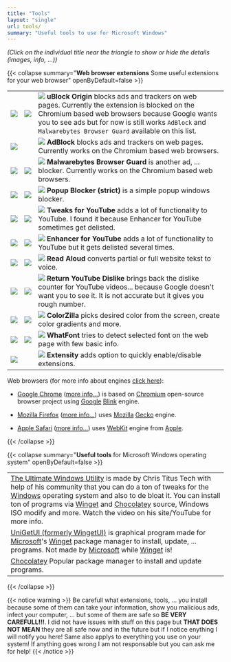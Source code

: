 ```yaml
---
title: "Tools"
layout: "single"
url: tools/
summary: "Useful tools to use for Microsoft Windows"
---
```


*(Click on the individual title near the triangle to show or hide the details (images, info, ...))*

{{< collapse summary="**Web browser extensions** Some useful extensions for your web browser" openByDefault=false >}}

   ||||
   | -------- | ------- | ------- |
   | [![](/images/Google-Chrome/GChrome_logo_40px.png)](https://chromewebstore.google.com/detail/ublock-origin/cjpalhdlnbpafiamejdnhcphjbkeiagm "Click/tap to open extension page!") | [![](/images/Mozilla-Firefox/mfirefox_logo_39x40px.png)](https://addons.mozilla.org/firefox/addon/ublock-origin/ "Click/tap to open add-on page!") | ![](/images/Browser-extensions_logos/logo_browser_ext_uBlock_Origin_22px.png) **uBlock Origin** blocks ads and trackers on web pages. Currently the extension is blocked on the Chromium based web browsers because Google wants you to see ads but for now is still works `AdBlock` and `Malwarebytes Browser Guard` available on this list. |
   | [![](/images/Google-Chrome/GChrome_logo_40px.png)](https://chromewebstore.google.com/detail/adblock-%E2%80%94-block-ads-acros/gighmmpiobklfepjocnamgkkbiglidom "Click/tap to open extension page!") | &nbsp; | ![](/images/Browser-extensions_logos/logo_browser_ext_AdBlock_22px.png) **AdBlock** blocks ads and trackers on web pages. Currently works on the Chromium based web browsers. |
   | [![](/images/Google-Chrome/GChrome_logo_40px.png)](https://chromewebstore.google.com/detail/malwarebytes-browser-guar/ihcjicgdanjaechkgeegckofjjedodee "Click/tap to open extension page!") | [![](/images/Mozilla-Firefox/mfirefox_logo_39x40px.png)](https://addons.mozilla.org/firefox/addon/malwarebytes/ "Click/tap to open add-on page!") | ![](/images/Browser-extensions_logos/logo_browser_ext_Malwarebytes_Browser_Guard_22px.png) **Malwarebytes Browser Guard** is another ad, ... blocker. Currently works on the Chromium based web browsers. |
   | [![](/images/Google-Chrome/GChrome_logo_40px.png)](https://chromewebstore.google.com/detail/popup-blocker-strict/aefkmifgmaafnojlojpnekbpbmjiiogg "Click/tap to open extension page!") | [![](/images/Mozilla-Firefox/mfirefox_logo_39x40px.png)](https://addons.mozilla.org/sl/firefox/addon/popup-blocker/ "Click/tap to open add-on page!") | ![](/images/Browser-extensions_logos/logo_browser_ext_Popup_Blocker_strict_22px.png) **Popup Blocker (strict)** is a simple popup windows blocker. |
   | [![](/images/Google-Chrome/GChrome_logo_40px.png)](https://chromewebstore.google.com/detail/tweaks-for-youtube/ogkoifddpkoabehfemkolflcjhklmkge "Click/tap to open extension page!") | [![](/images/Mozilla-Firefox/mfirefox_logo_39x40px.png)](https://addons.mozilla.org/sl/firefox/addon/tweaks-for-youtube/ "Click/tap to open add-on page!") | ![](/images/Browser-extensions_logos/logo_browser_ext_Tweaks_for_YouTube_22px.png) **Tweaks for YouTube** adds a lot of functionality to YouTube. I found it because Enhancer for YouTube sometimes get delisted. |
   | [![](/images/Google-Chrome/GChrome_logo_40px.png)](https://chromewebstore.google.com/detail/enhancer-for-youtube/ponfpcnoihfmfllpaingbgckeeldkhle "Click/tap to open extension page!") | [![](/images/Mozilla-Firefox/mfirefox_logo_39x40px.png)](https://addons.mozilla.org/firefox/addon/enhancer-for-youtube/ "Click/tap to open add-on page!") | ![](/images/Browser-extensions_logos/logo_browser_ext_Enhancer_for_YouTube_22px.png) **Enhancer for YouTube** adds a lot of functionality to YouTube but it gets delisted several times. |
   | [![](/images/Google-Chrome/GChrome_logo_40px.png)](https://chromewebstore.google.com/detail/read-aloud-a-text-to-spee/hdhinadidafjejdhmfkjgnolgimiaplp "Click/tap to open extension page!") | [![](/images/Mozilla-Firefox/mfirefox_logo_39x40px.png)](https://addons.mozilla.org/firefox/addon/read-aloud/ "Click/tap to open add-on page!") | ![](/images/Browser-extensions_logos/logo_browser_ext_Read_Aloud_22px.png) **Read Aloud** converts partial or full website tekst to voice. |
   | [![](/images/Google-Chrome/GChrome_logo_40px.png)](https://chromewebstore.google.com/detail/return-youtube-dislike/gebbhagfogifgggkldgodflihgfeippi "Click/tap to open extension page!") | [![](/images/Mozilla-Firefox/mfirefox_logo_39x40px.png)](https://addons.mozilla.org/firefox/addon/return-youtube-dislikes/ "Click/tap to open add-on page!") | ![](/images/Browser-extensions_logos/logo_browser_ext_Return_YouTube_Dislike_22px.png) **Return YouTube Dislike** brings back the dislike counter for YouTube videos... because Google doesn't want you to see it. It is not accurate but it gives you rough number. |
   | [![](/images/Google-Chrome/GChrome_logo_40px.png)](https://chromewebstore.google.com/detail/colorzilla/bhlhnicpbhignbdhedgjhgdocnmhomnp "Click/tap to open extension page!") | [![](/images/Mozilla-Firefox/mfirefox_logo_39x40px.png)](https://addons.mozilla.org/firefox/addon/colorzilla/ "Click/tap to open add-on page!") | ![](/images/Browser-extensions_logos/logo_browser_ext_ColorZilla_22px.png) **ColorZilla** picks desired color from the screen, create color gradients and more. |
   | [![](/images/Google-Chrome/GChrome_logo_40px.png)](https://chromewebstore.google.com/detail/whatfont-what-html-font/iceonohalfbfcldenclcjafcpboiplfo "Click/tap to open extension page!") | [![](/images/Mozilla-Firefox/mfirefox_logo_39x40px.png)](https://addons.mozilla.org/firefox/addon/zjm-whatfont "Click/tap to open add-on page!") | ![](/images/Browser-extensions_logos/logo_browser_ext_WhatFont_22px.png) **WhatFont** tries to detect selected font on the web page with few basic info. |
   | [![](/images/Google-Chrome/GChrome_logo_40px.png)](https://chromewebstore.google.com/detail/extensity/jjmflmamggggndanpgfnpelongoepncg "Click/tap to open extension page!") | &nbsp; | ![](/images/Browser-extensions_logos/logo_browser_ext_Extensity_22px.png) **Extensity** adds option to quickly enable/disable extensions. |
   
   Web browsers (for more info about engines [click here](https://en.wikipedia.org/wiki/Comparison_of_browser_engines "Click/tap to visit the Wikipedia page!")): 
   
   - [Google Chrome](https://www.google.com/chrome/ "Click/tap to visit the web page!") ([more info...](https://en.wikipedia.org/wiki/Google_Chrome "Click/tap to visit the Wikipedia web page!")) is based on [Chromium](https://en.wikipedia.org/wiki/Chromium_(web_browser) "Click/tap to visit the Wikipedia web page!") open-source browser project using [Google](https://www.google.com/ "Click/tap to visit the web page!") [Blink](https://en.wikipedia.org/wiki/Blink_(browser_engine) "Click/tap to visit the Wikipedia web page!") engine.
   
   - [Mozilla Firefox](https://www.mozilla.org/firefox/ "Click/tap to visit web page!") ([more info...](https://en.wikipedia.org/wiki/Firefox "Click/tap to visit the Wikipedia web page!")) uses [Mozilla](https://www.mozilla.org/ "Click/tap to visit the web page!") [Gecko](https://en.wikipedia.org/wiki/Gecko_(software) "Click/tap to visit the Wikipedia web page!") engine.
   
   - [Apple Safari](https://www.apple.com/safari/ "Click/tap to visit the web page!") ([more info...](https://en.wikipedia.org/wiki/Safari_(web_browser) "Click/tap to visit the Wikipedia web page!")) uses [WebKit](https://en.wikipedia.org/wiki/WebKit "Click/tap to visit the Wikipedia web page!") engine from [Apple](https://www.apple.com/ "Click/tap to visit the web page!").

{{< /collapse >}}

{{< collapse summary="**Useful tools** for Microsoft Windows operating system" openByDefault=false >}}

   ||
   | -------- |
   | [The Ultimate Windows Utility](https://christitus.com/windows-tool/ "Click/tap to open the site!") is made by Chris Titus Tech with help of his community that you can do a ton of tweaks for the [Windows](https://www.microsoft.com/en-us/windows "Click/tap to open the site!") operating system and also to de bloat it. You can install ton of programs via [Winget](https://learn.microsoft.com/en-us/windows/package-manager/winget/ "Click/tap to open the site!") and [Chocolatey](https://chocolatey.org/ "Click/tap to open the site!") source, Windows ISO modify and more. Watch the video on his site/YouTube for more info. |
   | [UniGetUI (formerly WingetUI)](https://www.marticliment.com/unigetui/ "Click/tap to open the site!") is graphical program made for [Microsoft](https://www.microsoft.com/ "Click/tap to open the site!")'s [Winget](https://learn.microsoft.com/en-us/windows/package-manager/winget/ "Click/tap to open the site!") package manager to install, update, ... programs. Not made by [Microsoft](https://www.microsoft.com/ "Click/tap to open the site!") while [Winget](https://learn.microsoft.com/en-us/windows/package-manager/winget/ "Click/tap to open the site!") is! |
   | [Chocolatey](https://chocolatey.org/ "Click/tap to open the site!") Popular package manager to install and update programs. |

{{< /collapse >}}

{{< notice warning >}}
   Be carefull what extensions, tools, ... you install because some of them can take your information, show you malicious ads, infect your computer, ... but some of them are safe so **BE VERY CAREFULL!!!**. I did not have issues with stuff on this page but **THAT DOES NOT MEAN** they are all safe now and in the future but if I notice enything I will notify you here! Same also applys to everything you use on your system! If anything goes wrong I am not responsable but you can ask me for help!
{{< /notice >}}